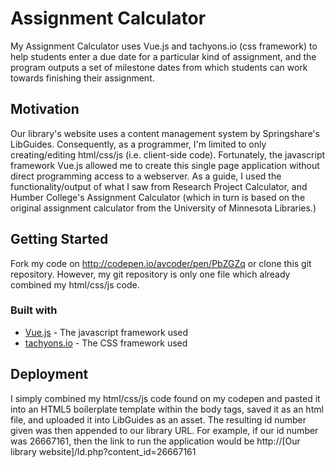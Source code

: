 # Assignment Calculator
My Assignment Calculator uses Vue.js and tachyons.io (css framework) to help students enter a due date for a particular kind of assignment, and the program outputs a set of milestone dates from which students can work towards finishing their assignment.

## Motivation
Our library's website uses a content management system by Springshare's LibGuides.  Consequently, as a programmer, I'm limited to only creating/editing html/css/js (i.e. client-side code).  Fortunately, the javascript framework Vue.js allowed me to create this single page application without direct programming access to a webserver.  As a guide, I used the functionality/output of what I saw from Research Project Calculator, and Humber College's Assignment Calculator (which in turn is based on the original assignment calculator from the University of Minnesota Libraries.)

## Getting Started
Fork my code on http://codepen.io/avcoder/pen/PbZGZq  or clone this git repository.  However, my git repository is only one file which already combined my html/css/js code.

### Built with
* [Vue.js](https://vuejs.org/) - The javascript framework used
* [tachyons.io](http://tachyons.io/) - The CSS framework used

## Deployment
I simply combined my html/css/js code found on my codepen and pasted it into an HTML5 boilerplate template within the body tags, saved it as an html file, and uploaded it into LibGuides as an asset.  The resulting id number given was then appended to our library URL.  For example, if our id number was 26667161, then the link to run the application would be  http://[Our library website]/ld.php?content_id=26667161



